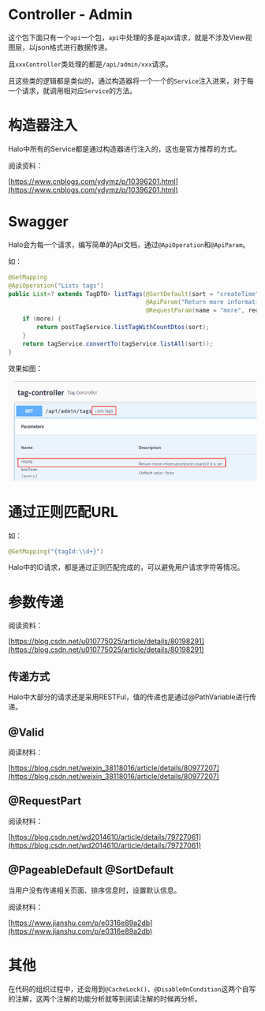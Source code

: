 # Controller - Admin

这个包下面只有一个`api`一个包，`api`中处理的多是ajax请求，就是不涉及View视图层，以json格式进行数据传递。

且`xxxController`类处理的都是`/api/admin/xxx`请求。

且这些类的逻辑都是类似的，通过构造器将一个一个的`Service`注入进来，对于每一个请求，就调用相对应`Service`的方法。

# 构造器注入

Halo中所有的Service都是通过构造器进行注入的，这也是官方推荐的方式。

阅读资料：

[https://www.cnblogs.com/ydymz/p/10396201.html](https://www.cnblogs.com/ydymz/p/10396201.html)

# Swagger

Halo会为每一个请求，编写简单的Api文档，通过`@ApiOperation`和`@ApiParam`。

如：

```java
@GetMapping
@ApiOperation("Lists tags")
public List<? extends TagDTO> listTags(@SortDefault(sort = "createTime", direction = Sort.Direction.DESC) Sort sort,
                                       @ApiParam("Return more information(post count) if it is set")
                                       @RequestParam(name = "more", required = false, defaultValue = "false") Boolean more) {
    if (more) {
        return postTagService.listTagWithCountDtos(sort);
    }
    return tagService.convertTo(tagService.listAll(sort));
}
```

效果如图：

![](./img/03-01.png)

# 通过正则匹配URL

如：

```java
@GetMapping("{tagId:\\d+}")
```

Halo中的ID请求，都是通过正则匹配完成的，可以避免用户请求字符等情况。

# 参数传递

阅读资料：

[https://blog.csdn.net/u010775025/article/details/80198291](https://blog.csdn.net/u010775025/article/details/80198291)

## 传递方式

Halo中大部分的请求还是采用RESTFul，值的传递也是通过@PathVariable进行传递。

## @Valid

阅读材料：

[https://blog.csdn.net/weixin_38118016/article/details/80977207](https://blog.csdn.net/weixin_38118016/article/details/80977207)

## @RequestPart

阅读材料：

[https://blog.csdn.net/wd2014610/article/details/79727061](https://blog.csdn.net/wd2014610/article/details/79727061)

## @PageableDefault @SortDefault

当用户没有传递相关页面、排序信息时，设置默认信息。

阅读材料：

[https://www.jianshu.com/p/e0316e89a2db](https://www.jianshu.com/p/e0316e89a2db)

# 其他

在代码的组织过程中，还会用到`@CacheLock()`、`@DisableOnCondition`这两个自写的注解，这两个注解的功能分析就等到阅读注解的时候再分析。

